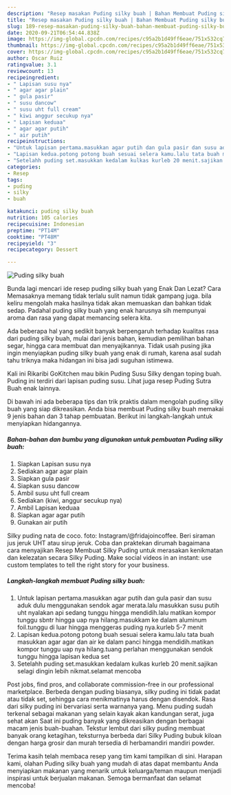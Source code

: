 ```yaml
---
description: "Resep masakan Puding silky buah | Bahan Membuat Puding silky buah Yang Lezat Sekali"
title: "Resep masakan Puding silky buah | Bahan Membuat Puding silky buah Yang Lezat Sekali"
slug: 189-resep-masakan-puding-silky-buah-bahan-membuat-puding-silky-buah-yang-lezat-sekali
date: 2020-09-21T06:54:44.838Z
image: https://img-global.cpcdn.com/recipes/c95a2b1d49ff6eae/751x532cq70/puding-silky-buah-foto-resep-utama.jpg
thumbnail: https://img-global.cpcdn.com/recipes/c95a2b1d49ff6eae/751x532cq70/puding-silky-buah-foto-resep-utama.jpg
cover: https://img-global.cpcdn.com/recipes/c95a2b1d49ff6eae/751x532cq70/puding-silky-buah-foto-resep-utama.jpg
author: Oscar Ruiz
ratingvalue: 3.1
reviewcount: 13
recipeingredient:
- " Lapisan susu nya"
- " agar agar plain"
- " gula pasir"
- " susu dancow"
- " susu uht full cream"
- " kiwi anggur secukup nya"
- " Lapisan keduaa"
- " agar agar putih"
- " air putih"
recipeinstructions:
- "Untuk lapisan pertama.masukkan agar putih dan gula pasir dan susu aduk dulu menggunakan sendok agar merata.lalu masukkan susu putih uht nyalakan api sedang tunggu hingga mendidih.lalu matikan kompor tunggu sbntr hingga uap nya hilang.masukkam ke dalam aluminum foil.tunggu di luar hingga menggeras puding nya.kurleb 5-7 menit"
- "Lapisan kedua.potong potong buah sesuai selera kamu.lalu tata buah masukkan agar agar dan air ke dalam panci hingga mendidih.matikan kompor tunggu uap nya hilang.tuang perlahan menggunakan sendok tunggu hingga lapisan kedua set"
- "Setelahh puding set.masukkan kedalam kulkas kurleb 20 menit.sajikan selagi dingin lebih nikmat.selamat mencoba"
categories:
- Resep
tags:
- puding
- silky
- buah

katakunci: puding silky buah 
nutrition: 105 calories
recipecuisine: Indonesian
preptime: "PT14M"
cooktime: "PT48M"
recipeyield: "3"
recipecategory: Dessert

---
```



![Puding silky buah](https://img-global.cpcdn.com/recipes/c95a2b1d49ff6eae/751x532cq70/puding-silky-buah-foto-resep-utama.jpg)

Bunda lagi mencari ide resep puding silky buah yang Enak Dan Lezat? Cara Memasaknya memang tidak terlalu sulit namun tidak gampang juga. bila keliru mengolah maka hasilnya tidak akan memuaskan dan bahkan tidak sedap. Padahal puding silky buah yang enak harusnya sih mempunyai aroma dan rasa yang dapat memancing selera kita.

Ada beberapa hal yang sedikit banyak berpengaruh terhadap kualitas rasa dari puding silky buah, mulai dari jenis bahan, kemudian pemilihan bahan segar, hingga cara membuat dan menyajikannya. Tidak usah pusing jika ingin menyiapkan puding silky buah yang enak di rumah, karena asal sudah tahu triknya maka hidangan ini bisa jadi suguhan istimewa.

Kali ini Rikaribi GoKitchen mau bikin Puding Susu Silky dengan toping buah. Puding ini terdiri dari lapisan puding susu. Lihat juga resep Puding Sutra Buah enak lainnya.


Di bawah ini ada beberapa tips dan trik praktis dalam mengolah puding silky buah yang siap dikreasikan. Anda bisa membuat Puding silky buah memakai 9 jenis bahan dan 3 tahap pembuatan. Berikut ini langkah-langkah untuk menyiapkan hidangannya.

<!--inarticleads1-->

##### Bahan-bahan dan bumbu yang digunakan untuk pembuatan Puding silky buah:

1. Siapkan  Lapisan susu nya
1. Sediakan  agar agar plain
1. Siapkan  gula pasir
1. Siapkan  susu dancow
1. Ambil  susu uht full cream
1. Sediakan  (kiwi, anggur secukup nya)
1. Ambil  Lapisan keduaa
1. Siapkan  agar agar putih
1. Gunakan  air putih


Silky puding nata de coco. foto: Instagram/@fridajoincoffee. Beri siraman jus jeruk UHT atau sirup jeruk. Coba dan praktekan dirumah bagaimana cara menyajikan Resep Membuat Silky Puding untuk merasakan kenikmatan dan kelezatan secara Silky Puding. Make social videos in an instant: use custom templates to tell the right story for your business. 

<!--inarticleads2-->

##### Langkah-langkah membuat Puding silky buah:

1. Untuk lapisan pertama.masukkan agar putih dan gula pasir dan susu aduk dulu menggunakan sendok agar merata.lalu masukkan susu putih uht nyalakan api sedang tunggu hingga mendidih.lalu matikan kompor tunggu sbntr hingga uap nya hilang.masukkam ke dalam aluminum foil.tunggu di luar hingga menggeras puding nya.kurleb 5-7 menit
1. Lapisan kedua.potong potong buah sesuai selera kamu.lalu tata buah masukkan agar agar dan air ke dalam panci hingga mendidih.matikan kompor tunggu uap nya hilang.tuang perlahan menggunakan sendok tunggu hingga lapisan kedua set
1. Setelahh puding set.masukkan kedalam kulkas kurleb 20 menit.sajikan selagi dingin lebih nikmat.selamat mencoba


Post jobs, find pros, and collaborate commission-free in our professional marketplace. Berbeda dengan puding biasanya, silky puding ini tidak padat atau tidak set, sehingga cara menikmatinya harus dengan disendok. Rasa dari silky puding ini bervariasi serta warnanya yang. Menu puding sudah terkenal sebagai makanan yang selain kayak akan kandungan serat, juga sehat akan Saat ini puding banyak yang dikreasikan dengan berbagai macam jenis buah-buahan. Tekstur lembut dari silky puding membuat banyak orang ketagihan, teksturnya berbeda dari Silky Puding bubuk kiloan dengan harga grosir dan murah tersedia di herbamandiri mandiri powder. 

Terima kasih telah membaca resep yang tim kami tampilkan di sini. Harapan kami, olahan Puding silky buah yang mudah di atas dapat membantu Anda menyiapkan makanan yang menarik untuk keluarga/teman maupun menjadi inspirasi untuk berjualan makanan. Semoga bermanfaat dan selamat mencoba!
